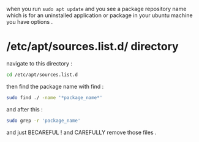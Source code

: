 when you run `sudo apt update` and you see a package repository name which is for an uninstalled application or package in your ubuntu machine you have options .

# /etc/apt/sources.list.d/ directory

navigate to this directory :
```bash
cd /etc/apt/sources.list.d
```

then find the package name with find :
```bash
sudo find ./ -name '*package_name*'
```

and after this :
```bash
sudo grep -r 'package_name'
```

and just BECAREFUL ! and CAREFULLY remove those files .